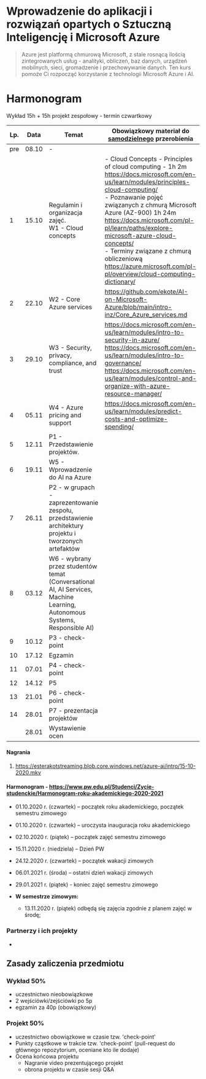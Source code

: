 # Wprowadzenie do aplikacji i rozwiązań opartych o Sztuczną Inteligencję i Microsoft Azure




> Azure jest platformą chmurową Microsoft, z stale rosnącą ilością zintegrowanych usług - analityki, obliczeń, baz danych, urządzeń mobilnych, sieci, gromadzenie i przechowywanie danych. Ten kurs pomoże Ci rozpocząć korzystanie z technologii Microsoft Azure i AI.



# Harmonogram

Wykład 15h + 15h projekt zespołowy - termin czwartkowy

| Lp.  | Data  | Temat                                                        | Obowiązkowy materiał do <u>samodzielnego</u> przerobienia    |
| ---- | ----- | ------------------------------------------------------------ | ------------------------------------------------------------ |
| pre  | 08.10 | -                                                            |                                                              |
| 1    | 15.10 | Regulamin i organizacja zajęć. <br>W1 - Cloud concepts       | - Cloud Concepts - Principles of cloud computing - 1h 2m https://docs.microsoft.com/en-us/learn/modules/principles-cloud-computing/ <br> - Poznawanie pojęć związanych z chmurą Microsoft Azure (AZ-900) 1h 24m https://docs.microsoft.com/pl-pl/learn/paths/explore-microsoft-azure-cloud-concepts/ <br>- Terminy związane z chmurą obliczeniową https://azure.microsoft.com/pl-pl/overview/cloud-computing-dictionary/ |
| 2    | 22.10 | W2 - Core Azure services                                     | https://github.com/ekote/AI-on-Microsoft-Azure/blob/main/intro-inz/Core_Azure_services.md |
| 3    | 29.10 | W3 - Security, privacy, compliance, and trust                | https://docs.microsoft.com/en-us/learn/modules/intro-to-security-in-azure/  <br> https://docs.microsoft.com/en-us/learn/modules/intro-to-governance/ <br> https://docs.microsoft.com/en-us/learn/modules/control-and-organize-with-azure-resource-manager/ <br> |
| 4    | 05.11 | W4 - Azure pricing and support                               | https://docs.microsoft.com/en-us/learn/modules/predict-costs-and-optimize-spending/ |
| 5    | 12.11 | P1 - Przedstawienie projektów.                               |                                                              |
| 6    | 19.11 | W5 - Wprowadzenie do AI na Azure                             |                                                              |
| 7    | 26.11 | P2 - w grupach - zaprezentowanie zespołu, przedstawienie architektury projektu i tworzonych artefaktów |                                                              |
| 8    | 03.12 | W6  - wybrany przez studentów temat (Conversational AI, AI Services, Machine Learning, Autonomous Systems, Responsible AI) |                                                              |
| 9    | 10.12 | P3 - check-point                                             |                                                              |
| 10   | 17.12 | Egzamin                                                      |                                                              |
| 11   | 07.01 | P4 - check-point                                             |                                                              |
| 12   | 14.12 | P5                                                           |                                                              |
| 13   | 21.01 | P6 - check-point                                             |                                                              |
| 14   | 28.01 | P7 - prezentacja projektów                                   |                                                              |
|      | 28.01 | Wystawienie ocen                                             |                                                              |
#### Nagrania

1. https://esterakotstreaming.blob.core.windows.net/azure-ai/intro/15-10-2020.mkv

   

#### Harmonogram - https://www.pw.edu.pl/Studenci/Zycie-studenckie/Harmonogram-roku-akademickiego-2020-2021 

- 01.10.2020 r. (czwartek) – początek roku akademickiego, początek semestru zimowego

- 01.10.2020 r. (czwartek) – uroczysta inauguracja roku akademickiego

- 02.10.2020 r. (piątek) – początek zajęć semestru zimowego

- 15.11.2020 r. (niedziela) – Dzień PW

- 24.12.2020 r. (czwartek) – początek wakacji zimowych

- 06.01.2021 r. (środa) – ostatni dzień wakacji zimowych

- 29.01.2021 r. (piątek) - koniec zajęć semestru zimowego

- **W semestrze zimowym:**

  - 13.11.2020 r. (piątek) odbędą się zajęcia zgodnie z planem zajęć w środę;

    

### Partnerzy i ich projekty

- 



## Zasady zaliczenia przedmiotu

### Wykład 50%

- uczestnictwo nieobowiązkowe
- 2 wejściówki/zejściówki po 5p
- egzamin za 40p (obowiązkowy)



### Projekt 50%

- uczestnictwo obowiązkowe w czasie tzw. 'check-point'
- Punkty cząstkowe w trakcie tzw. 'check-point' (pull-request do głównego repozytorium, oceniane kto ile dodaje)
- Ocena końcowa projektu
  - Nagranie video prezentującego projekt
  - obrona projektu w czasie sesji Q&A 
